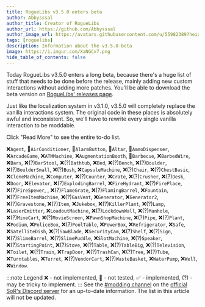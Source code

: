 ```yaml
---
title: RogueLibs v3.5.0 enters beta
author: Abbysssal
author_title: Creator of RogueLibs
author_url: https://github.com/Abbysssal
author_image_url: https://avatars.githubusercontent.com/u/55982389?height=200&width=200
tags: [roguelibs]
description: Information about the v3.5.0-beta
image: https://i.imgur.com/XaNGCx7.png
hide_table_of_contents: false
---
```


Today RogueLibs v3.5.0 enters a long beta, because there's a huge list of stuff that needs to be done before the release, mainly adding new custom interactions without adding more patches. You'll be able to download the beta version on [RogueLibs' releases page](https://github.com/Abbysssal/RogueLibs/releases).

Just like the localization system in v3.1.0, v3.5.0 will completely replace the vanilla interactions system. The original code in these places is absolutely awful and inconsistent. So, we'll have to rewrite every single vanilla interaction to be moddable.

Click "Read More" to see the entire to-do list.

<!--truncate-->

❌`Agent`, 🔹`AirConditioner`, 🔹`AlarmButton`, 🔹`Altar`, 🔹`AmmoDispenser`, ❌`ArcadeGame`, ❌`ATMMachine`, ❌`AugmentationBooth`, 🔹`Barbecue`, ❌`BarbedWire`, ❌`Bars`, ❌(?)`BarStool`, ❌(?)`Bathtub`, ❌`Bed`, ❌(?)`Bench`, ❌(?)`Boulder`, ❌(?)`BoulderSmall`, ❌(?)`Bush`, ❌`CapsuleMachine`, ❌(?)`Chair`, ❌(?)`ChestBasic`, ❌`CloneMachine`, ❌`Computer`, ❌(?)`Counter`, ❌`Crate`, ❌(?)`Crusher`, ❌(?)`Desk`, ❌`Door`, ❌`Elevator`, ❌(?)`ExplodingBarrel`, ❌`FireHydrant`, ❌(?)`FirePlace`, ❌(?)`FireSpewer`, , ❌(?)`FlameGrate`, ❌(?)`FlamingBarrel`, ❌`Fountain`, ❌(?)`FreeItemMachine`, ❌(?)`GasVent`, ❌`Generator`, ❌`Generator2`, ❌(?)`Gravestone`, ❌(?)`Item`, ❌`Jukebox`, ❌(?)`KillerPlant`, ❌(?)`Lamp`, ❌`LaserEmitter`, ❌`LoadoutMachine`, ❌(?)`LockdownWall`, ❌(?)`Manhole`, ❌(?)`MineCart`, ❌(?)`MovieScreen`, ❌`PawnShopMachine`, ❌(?)`Pipe`, ❌(?)`Plant`, ❌`Podium`, ❌`PoliceBox`, ❌(?)`PoolTable`, ❌`PowerBox`, ❌`Refrigerator`, ❌`Safe`, ❌`SatelliteDish`, ❌(?)`SawBlade`, ❌`SecurityCam`, ❌(?)`Shelf`, ❌(?)`Sign`, ❌(?)`SlimeBarrel`, ❌(?)`SlimePuddle`, ❌`SlotMachine`, ❌(?)`Speaker`, ❌(?)`StartingPoint`, ❌(?)`Stove`, ❌(?)`Table`, ❌(?)`TableBig`, ❌(?)`Television`, ❌`Toilet`, ❌(?)`Train`, ❌`TrapDoor`, ❌(?)`TrashCan`, ❌(?)`Tree`, ❌(?)`Tube`, ❌`Turntables`, ❌`Turret`, ❌(?)`VendorCart`, ❌(?)`WasteBasket`, ❌`WaterPump`, ❌`Well`, ❌`Window`.

:::note Legend
❌ - not implemented, 🔹 - not tested, ✅ - implemented, (?) - may be tricky to implement.
:::
See the [#modding channel](https://discord.gg/m3zuHSwQw2) on the [official SoR's Discord server](https://discord.com/invite/streetsofrogue) for an up-to-date information. The list in this article will not be updated.
